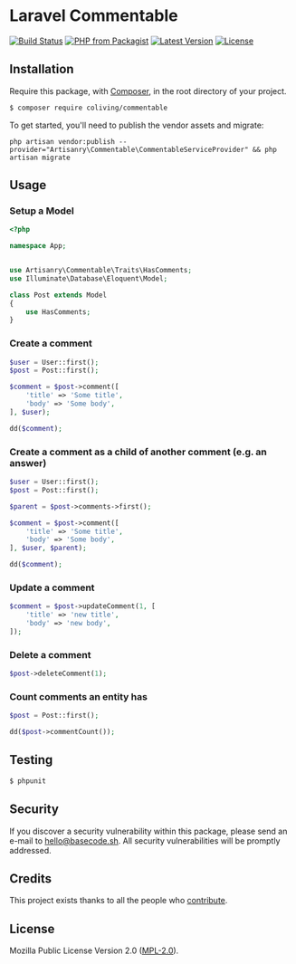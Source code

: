 # Laravel Commentable

[![Build Status](https://img.shields.io/travis/artisanry/Commentable/master.svg?style=flat-square)](https://travis-ci.org/artisanry/Commentable)
[![PHP from Packagist](https://img.shields.io/packagist/php-v/artisanry/commentable.svg?style=flat-square)]()
[![Latest Version](https://img.shields.io/github/release/artisanry/Commentable.svg?style=flat-square)](https://github.com/artisanry/Commentable/releases)
[![License](https://img.shields.io/packagist/l/artisanry/Commentable.svg?style=flat-square)](https://packagist.org/packages/artisanry/Commentable)

## Installation

Require this package, with [Composer](https://getcomposer.org/), in the root directory of your project.

``` bash
$ composer require coliving/commentable
```

To get started, you'll need to publish the vendor assets and migrate:

```
php artisan vendor:publish --provider="Artisanry\Commentable\CommentableServiceProvider" && php artisan migrate
```

## Usage


### Setup a Model
``` php
<?php

namespace App;


use Artisanry\Commentable\Traits\HasComments;
use Illuminate\Database\Eloquent\Model;

class Post extends Model
{
    use HasComments;
}
```

### Create a comment
``` php
$user = User::first();
$post = Post::first();

$comment = $post->comment([
    'title' => 'Some title',
    'body' => 'Some body',
], $user);

dd($comment);
```

### Create a comment as a child of another comment (e.g. an answer)
``` php
$user = User::first();
$post = Post::first();

$parent = $post->comments->first();

$comment = $post->comment([
    'title' => 'Some title',
    'body' => 'Some body',
], $user, $parent);

dd($comment);
```

### Update a comment
``` php
$comment = $post->updateComment(1, [
    'title' => 'new title',
    'body' => 'new body',
]);
```

### Delete a comment
``` php
$post->deleteComment(1);
```

### Count comments an entity has
``` php
$post = Post::first();

dd($post->commentCount());
```

## Testing

``` bash
$ phpunit
```

## Security

If you discover a security vulnerability within this package, please send an e-mail to hello@basecode.sh. All security vulnerabilities will be promptly addressed.

## Credits

This project exists thanks to all the people who [contribute](../../contributors).

## License

Mozilla Public License Version 2.0 ([MPL-2.0](./LICENSE)).
